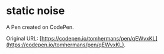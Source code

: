 # static noise

A Pen created on CodePen.

Original URL: [https://codepen.io/tomhermans/pen/qEWvxKL](https://codepen.io/tomhermans/pen/qEWvxKL).

